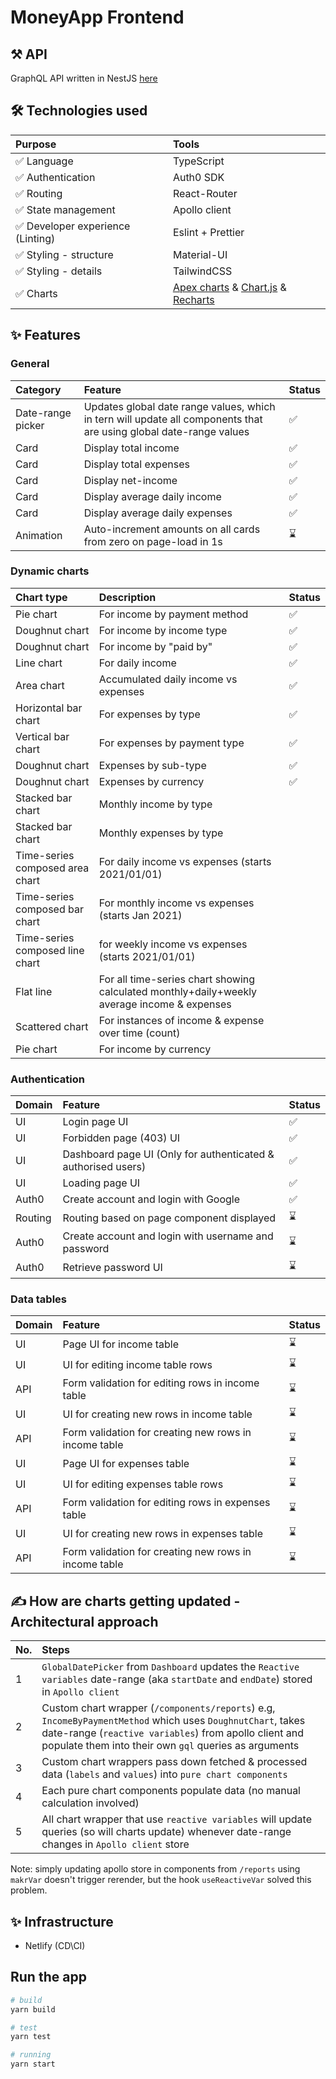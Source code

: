 # MoneyApp Frontend

## ⚒️ API
GraphQL API written in NestJS [here](https://github.com/Mingyang-Li/moneyapp-api)

## 🛠️ Technologies used
| Purpose | Tools |
| :--- | :---- |
| ✅ Language | TypeScript |
| ✅ Authentication | Auth0 SDK |
| ✅ Routing | React-Router |
| ✅ State management | Apollo client |
| ✅ Developer experience (Linting) | Eslint + Prettier |
| ✅ Styling - structure | Material-UI |
| ✅ Styling - details | TailwindCSS |
| ✅ Charts | [Apex charts](https://apexcharts.com/docs/react-charts/) & [Chart.js](https://react-chartjs-2.netlify.app/examples) & [Recharts](https://recharts.org/en-US/examples) |

## ✨ Features

### General
| Category | Feature | Status |
| :--- | :---- | :---- |
| Date-range picker | Updates global date range values, which in tern will update all components that are using global date-range values | ✅ |
| Card | Display total income | ✅ |
| Card | Display total expenses | ✅ |
| Card | Display net-income | ✅ |
| Card | Display average daily income | ✅ |
| Card | Display average daily expenses | ✅ |
| Animation | Auto-increment amounts on all cards from zero on page-load in 1s | ⌛ |

### Dynamic charts
| Chart type | Description | Status |
| :--- | :---- | :---- |
| Pie chart | For income by payment method | ✅ |
| Doughnut chart | For income by income type | ✅ |
| Doughnut chart | For income by "paid by" | ✅ |
| Line chart | For daily income | ✅ |
| Area chart | Accumulated daily income vs expenses | ✅ |
| Horizontal bar chart | For expenses by type | ✅ |
| Vertical bar chart | For expenses by payment type | ✅ |
| Doughnut chart | Expenses by sub-type | ✅ |
| Doughnut chart | Expenses by currency | ✅ |
| Stacked bar chart | Monthly income by type |
| Stacked bar chart | Monthly expenses by type |
| Time-series composed area chart   | For daily income vs expenses (starts 2021/01/01) |
| Time-series composed bar chart | For monthly income vs expenses (starts Jan 2021)|
| Time-series composed line chart  | for weekly income vs expenses (starts 2021/01/01) |
| Flat line | For all time-series chart showing calculated monthly+daily+weekly average income & expenses|
| Scattered chart | For instances of income & expense over time (count) |
| Pie chart | For income by currency |

### Authentication
| Domain | Feature | Status |
| :--- | :--- | :---- |
| UI | Login page UI | ✅ |
| UI | Forbidden page (403) UI | ✅ |
| UI | Dashboard page UI (Only for authenticated & authorised users) | ✅ |
| UI | Loading page UI | ✅ |
| Auth0 | Create account and login with Google | ✅ |
| Routing | Routing based on page component displayed | ⌛ |
| Auth0 | Create account and login with username and password | ⌛ |
| Auth0 | Retrieve password UI | ⌛ |

### Data tables
| Domain | Feature | Status |
| :--- | :--- | :---- |
| UI | Page UI for income table | ⌛ |
| UI | UI for editing income table rows | ⌛ |
| API | Form validation for editing rows in income table | ⌛ |
| UI | UI for creating new rows in income table | ⌛ |
| API | Form validation for creating new rows in income table | ⌛ |
| UI | Page UI for expenses table | ⌛ |
| UI | UI for editing expenses table rows | ⌛ |
| API | Form validation for editing rows in expenses table | ⌛ |
| UI | UI for creating new rows in expenses table | ⌛ |
| API | Form validation for creating new rows in income table | ⌛ |


##  ✍️ How are charts getting updated - Architectural approach
| No. | Steps
| :--- | :--- |
| 1 | `GlobalDatePicker` from `Dashboard` updates the `Reactive variables` date-range (aka `startDate` and `endDate`)  stored in `Apollo client` |
| 2 | Custom chart wrapper (`/components/reports`) e.g, `IncomeByPaymentMethod` which uses `DoughnutChart`, takes date-range (`reactive variables`) from apollo client and populate them into their own `gql` queries as arguments
| 3 | Custom chart wrappers pass down fetched & processed data (`labels` and `values`) into `pure chart components`
| 4 | Each pure chart components populate data (no manual calculation involved)
| 5 | All chart wrapper that use `reactive variables` will update queries (so will charts update) whenever date-range changes in `Apollo client` store

Note: simply updating apollo store in components from `/reports` using `makrVar` doesn't trigger rerender, but the hook `useReactiveVar` solved this problem.

## ✨ Infrastructure
- Netlify (CD\CI)

## Run the app
```bash
# build
yarn build

# test
yarn test

# running
yarn start
```
